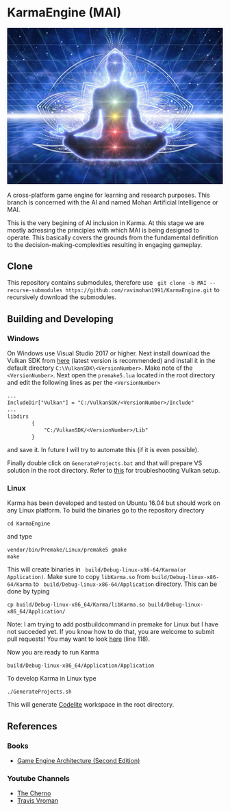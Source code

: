 KarmaEngine (MAI)
===========
![Alt Text](/repositoryfiles/MAI.jpeg)

A cross-platform game engine for learning and research purposes. This branch is concerned with the AI and named Mohan Artificial Intelligence or MAI.

This is the very begining of AI inclusion in Karma. At this stage we are mostly adressing the principles with which MAI is being designed to operate. This basically covers the grounds from the fundamental definition to the decision-making-complexities resulting in engaging gameplay.

Clone
------
This repository contains submodules, therefore use ``` git clone -b MAI --recurse-submodules https://github.com/ravimohan1991/KarmaEngine.git``` to recursively download the submodules.

Building and Developing
-----------------------
### Windows ###
On Windows use Visual Studio 2017 or higher. Next install download the Vulkan SDK from [here](https://vulkan.lunarg.com/) (latest version is recommended) and install it in the default directory ```C:\VulkanSDK\<VersionNumber>```. Make note of the ```<VersionNumber>```. Next open the ```premake5.lua``` located in the root directory and edit the following lines as per the ```<VersionNumber>```
```
...
IncludeDir["Vulkan"] = "C:/VulkanSDK/<VersionNumber>/Include"
...
libdirs
		{
			"C:/VulkanSDK/<VersionNumber>/Lib"
		}
```
and save it. In future I will try to automate this (if it is even possible).

Finally double click on ``` GenerateProjects.bat ``` and that will prepare VS solution in the root directory. Refer to [this](https://vulkan-tutorial.com/en/Development_environment) for troubleshooting Vulkan setup.

### Linux ###
Karma has been developed and tested on Ubuntu 16.04 but should work on any Linux platform. To build the binaries go to the repository directory 
```
cd KarmaEngine
```

and type
```
vendor/bin/Premake/Linux/premake5 gmake
make
```
This will create binaries in ``` build/Debug-linux-x86-64/Karma(or Application)```. Make sure to copy ``` libKarma.so ``` from ``` build/Debug-linux-x86-64/Karma ``` to ``` build/Debug-linux-x86-64/Application``` directory. This can be done by typing
```
cp build/Debug-linux-x86_64/Karma/libKarma.so build/Debug-linux-x86_64/Application/
```
Note: I am trying to add postbuildcommand in premake for Linux but I have not succeded yet. If you know how to do that, you are welcome to submit pull requests! You may want to look [here](https://github.com/ravimohan1991/KarmaEngine/commit/cfadad34b94c4c6154fee51ff16f514d3c2b511e#diff-305eff9084f83e9096ab2d18b9815c7b52c4d3603363d3d6a27e1c85f466ec45) (line 118).

Now you are ready to run Karma
```
build/Debug-linux-x86_64/Application/Application 
```

To develop Karma in Linux type
```
./GenerateProjects.sh
```
This will generate [Codelite](https://codelite.org/) workspace in the root directory.

References
-----------

### Books
* [Game Engine Architecture (Second Edition)](https://www.gameenginebook.com/)

### Youtube Channels
* [The Cherno](https://www.youtube.com/user/TheChernoProject)
* [Travis Vroman](https://www.youtube.com/user/barzahd512)

